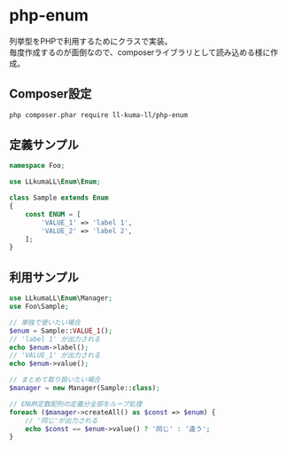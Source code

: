 # php-enum
列挙型をPHPで利用するためにクラスで実装。  
毎度作成するのが面倒なので、composerライブラリとして読み込める様に作成。

## Composer設定

```bash
php composer.phar require ll-kuma-ll/php-enum
```

## 定義サンプル

```php
namespace Foo;

use LLkumaLL\Enum\Enum;

class Sample extends Enum
{
    const ENUM = [
        'VALUE_1' => 'label 1',
        'VALUE_2' => 'label 2',
    ];
}
```

## 利用サンプル

```php
use LLkumaLL\Enum\Manager;
use Foo\Sample;

// 単独で使いたい場合
$enum = Sample::VALUE_1();
// 'label 1' が出力される
echo $enum->label();
// 'VALUE_1' が出力される
echo $enum->value();

// まとめて取り扱いたい場合
$manager = new Manager(Sample::class);

// ENUM定数配列の定義分全部をループ処理
foreach ($manager->createAll() as $const => $enum) {
    // '同じ'が出力される
    echo $const == $enum->value() ? '同じ' : '違う';
}
```